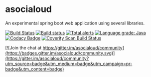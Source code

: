 # asocialoud
An experimental spring boot web application using several libraries.




[![Build Status](https://travis-ci.org/asyard/asocialoud.svg?branch=master)](https://travis-ci.org/asyard/asocialoud) [![Build status](https://ci.appveyor.com/api/projects/status/26in9prs5rqp29uk/branch/master?svg=true)](https://ci.appveyor.com/project/asyard/asocialoud/branch/master)
 [![Total alerts](https://img.shields.io/lgtm/alerts/g/asyard/asocialoud.svg?logo=lgtm&logoWidth=18)](https://lgtm.com/projects/g/asyard/asocialoud/alerts/) [![Language grade: Java](https://img.shields.io/lgtm/grade/javascript/g/asyard/asocialoud.svg?logo=lgtm&logoWidth=18)](https://lgtm.com/projects/g/asyard/asocialoud/context:java) [![Codacy Badge](https://api.codacy.com/project/badge/Grade/2515dc8dee5d49bea8bb5d83e98214cb)](https://www.codacy.com/app/asyard/asocialoud?utm_source=github.com&amp;utm_medium=referral&amp;utm_content=asyard/asocialoud&amp;utm_campaign=Badge_Grade) [![Coverity Scan Build Status](https://scan.coverity.com/projects/17674/badge.svg)](https://scan.coverity.com/projects/asyard-asocialoud)


[![Join the chat at https://gitter.im/asocialoud/community](https://badges.gitter.im/asocialoud/community.svg)](https://gitter.im/asocialoud/community?utm_source=badge&utm_medium=badge&utm_campaign=pr-badge&utm_content=badge)
